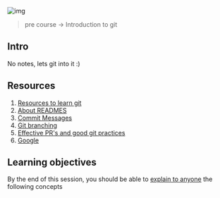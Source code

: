 ![img](https://assets.imaginablefutures.com/media/images/ALX_Logo.max-200x150.png)

> pre course -> Introduction to git 

## Intro
No notes, lets git into it :)

## Resources
1. [Resources to learn git](https://docs.github.com/en/get-started/quickstart/set-up-git)
2. [About READMES](https://docs.github.com/en/repositories/managing-your-repositorys-settings-and-features/customizing-your-repository/about-readmes)
3. [Commit Messages](https://cbea.ms/git-commit/)
4. [Git branching](https://learngitbranching.js.org/)
5. [Effective PR's and good git practices](https://codeinthehole.com/tips/pull-requests-and-other-good-practices-for-teams-using-github/)
6. [Google](https://www.google.com/search?q=git+usage)

## Learning objectives
By the end of this session, you should be able to [explain to anyone](https://fs.blog/feynman-technique/) the following concepts
